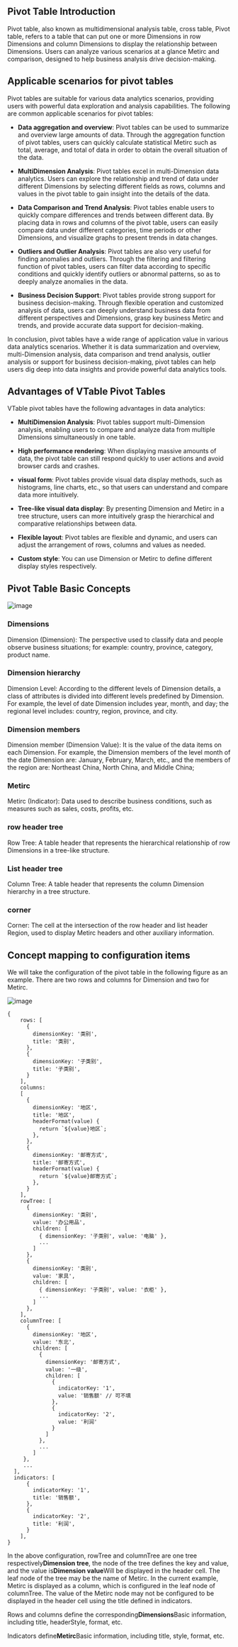 ## Pivot Table Introduction

Pivot table, also known as multidimensional analysis table, cross table, Pivot table, refers to a table that can put one or more Dimensions in row Dimensions and column Dimensions to display the relationship between Dimensions. Users can analyze various scenarios at a glance Metirc and comparison, designed to help business analysis drive decision-making.

## Applicable scenarios for pivot tables

Pivot tables are suitable for various data analytics scenarios, providing users with powerful data exploration and analysis capabilities. The following are common applicable scenarios for pivot tables:

*   **Data aggregation and overview**: Pivot tables can be used to summarize and overview large amounts of data. Through the aggregation function of pivot tables, users can quickly calculate statistical Metirc such as total, average, and total of data in order to obtain the overall situation of the data.

*   **MultiDimension Analysis**: Pivot tables excel in multi-Dimension data analytics. Users can explore the relationship and trend of data under different Dimensions by selecting different fields as rows, columns and values in the pivot table to gain insight into the details of the data.

*   **Data Comparison and Trend Analysis**: Pivot tables enable users to quickly compare differences and trends between different data. By placing data in rows and columns of the pivot table, users can easily compare data under different categories, time periods or other Dimensions, and visualize graphs to present trends in data changes.

*   **Outliers and Outlier Analysis**: Pivot tables are also very useful for finding anomalies and outliers. Through the filtering and filtering function of pivot tables, users can filter data according to specific conditions and quickly identify outliers or abnormal patterns, so as to deeply analyze anomalies in the data.

*   **Business Decision Support**: Pivot tables provide strong support for business decision-making. Through flexible operation and customized analysis of data, users can deeply understand business data from different perspectives and Dimensions, grasp key business Metirc and trends, and provide accurate data support for decision-making.

In conclusion, pivot tables have a wide range of application value in various data analytics scenarios. Whether it is data summarization and overview, multi-Dimension analysis, data comparison and trend analysis, outlier analysis or support for business decision-making, pivot tables can help users dig deep into data insights and provide powerful data analytics tools.

## Advantages of VTable Pivot Tables

VTable pivot tables have the following advantages in data analytics:

*   **MultiDimension Analysis**: Pivot tables support multi-Dimension analysis, enabling users to compare and analyze data from multiple Dimensions simultaneously in one table.

*   **High performance rendering**: When displaying massive amounts of data, the pivot table can still respond quickly to user actions and avoid browser cards and crashes.

*   **visual form**: Pivot tables provide visual data display methods, such as histograms, line charts, etc., so that users can understand and compare data more intuitively.

*   **Tree-like visual data display**: By presenting Dimension and Metirc in a tree structure, users can more intuitively grasp the hierarchical and comparative relationships between data.

*   **Flexible layout**: Pivot tables are flexible and dynamic, and users can adjust the arrangement of rows, columns and values as needed.

*   **Custom style**: You can use Dimension or Metirc to define different display styles respectively.

## Pivot Table Basic Concepts

![image](https://lf9-dp-fe-cms-tos.byteorg.com/obj/bit-cloud/4f62a673241122408f7245401.png)

### Dimensions

Dimension (Dimension): The perspective used to classify data and people observe business situations; for example: country, province, category, product name.

### Dimension hierarchy

Dimension Level: According to the different levels of Dimension details, a class of attributes is divided into different levels predefined by Dimension. For example, the level of date Dimension includes year, month, and day; the regional level includes: country, region, province, and city.

### Dimension members

Dimension member (Dimension Value): It is the value of the data items on each Dimension. For example, the Dimension members of the level month of the date Dimension are: January, February, March, etc., and the members of the region are: Northeast China, North China, and Middle China;

### Metirc

Metirc (Indicator): Data used to describe business conditions, such as measures such as sales, costs, profits, etc.

### row header tree

Row Tree: A table header that represents the hierarchical relationship of row Dimensions in a tree-like structure.

### List header tree

Column Tree: A table header that represents the column Dimension hierarchy in a tree structure.

### corner

Corner: The cell at the intersection of the row header and list header Region, used to display Metirc headers and other auxiliary information.

## Concept mapping to configuration items

We will take the configuration of the pivot table in the following figure as an example. There are two rows and columns for Dimension and two for Metirc.

![image](https://lf9-dp-fe-cms-tos.byteorg.com/obj/bit-cloud/eb08aeafba39ab34c8a08c60c.jpeg)

    {
        rows: [
          {
            dimensionKey: '类别',
            title: '类别',
          },
          {
            dimensionKey: '子类别',
            title: '子类别',
          }
        ],
        columns: 
        [
          {
            dimensionKey: '地区',
            title: '地区',
            headerFormat(value) {
              return `${value}地区`;
            },
          },
          {
            dimensionKey: '邮寄方式',
            title: '邮寄方式',
            headerFormat(value) {
              return `${value}邮寄方式`;
            },
          }
        ],
        rowTree: [
          {
            dimensionKey: '类别',
            value: '办公用品',
            children: [
              { dimensionKey: '子类别', value: '电脑' },
              ...
            ]
          },
          {
            dimensionKey: '类别',
            value: '家具',
            children: [
              { dimensionKey: '子类别', value: '衣柜' },
              ...
            ]
          },
        ],
        columnTree: [
          {
            dimensionKey: '地区',
            value: '东北',
            children: [
              {
                dimensionKey: '邮寄方式',
                value: '一级',
                children: [
                  {
                    indicatorKey: '1',
                    value: '销售额' // 可不填
                  },
                  {
                    indicatorKey: '2',
                    value: '利润'
                  }
                ]
              },
              ...
            ]
         },
         ...
      ],
      indicators: [
          {
            indicatorKey: '1',
            title: '销售额',
          },
          {
            indicatorKey: '2',
            title: '利润',
          }
        ],
    }

In the above configuration, rowTree and columnTree are one tree respectively**Dimension tree**, the node of the tree defines the key and value, and the value is**Dimension value**Will be displayed in the header cell. The leaf node of the tree may be the name of Metirc. In the current example, Metirc is displayed as a column, which is configured in the leaf node of columnTree. The value of the Metirc node may not be configured to be displayed in the header cell using the title defined in indicators.

Rows and columns define the corresponding**Dimensions**Basic information, including title, headerStyle, format, etc.

Indicators define**Metirc**Basic information, including title, style, format, etc.
